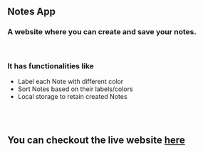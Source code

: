 ## Notes App
### A website where you can create and save your notes.
<br />

### It has functionalities like 
- Label each Note with different color
- Sort Notes based on their labels/colors
- Local storage to retain created Notes

<br /><br />

## You can checkout the live website [here](https://todonotesapp.netlify.app/)